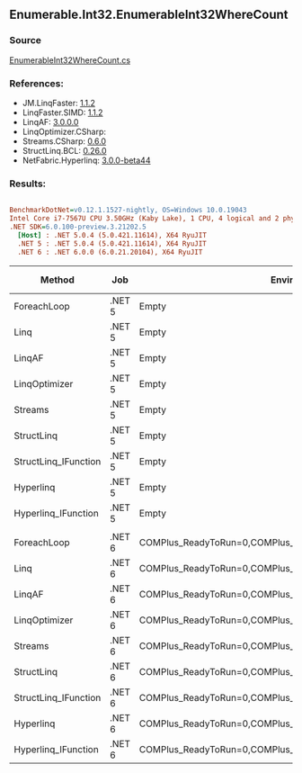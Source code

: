 ﻿## Enumerable.Int32.EnumerableInt32WhereCount

### Source
[EnumerableInt32WhereCount.cs](../LinqBenchmarks/Enumerable/Int32/EnumerableInt32WhereCount.cs)

### References:
- JM.LinqFaster: [1.1.2](https://www.nuget.org/packages/JM.LinqFaster/1.1.2)
- LinqFaster.SIMD: [1.1.2](https://www.nuget.org/packages/LinqFaster.SIMD/1.0.3)
- LinqAF: [3.0.0.0](https://www.nuget.org/packages/LinqAF/3.0.0.0)
- LinqOptimizer.CSharp: [](https://www.nuget.org/packages/LinqOptimizer.CSharp/)
- Streams.CSharp: [0.6.0](https://www.nuget.org/packages/Streams.CSharp/0.6.0)
- StructLinq.BCL: [0.26.0](https://www.nuget.org/packages/StructLinq/0.26.0)
- NetFabric.Hyperlinq: [3.0.0-beta44](https://www.nuget.org/packages/NetFabric.Hyperlinq/3.0.0-beta44)

### Results:
``` ini

BenchmarkDotNet=v0.12.1.1527-nightly, OS=Windows 10.0.19043
Intel Core i7-7567U CPU 3.50GHz (Kaby Lake), 1 CPU, 4 logical and 2 physical cores
.NET SDK=6.0.100-preview.3.21202.5
  [Host] : .NET 5.0.4 (5.0.421.11614), X64 RyuJIT
  .NET 5 : .NET 5.0.4 (5.0.421.11614), X64 RyuJIT
  .NET 6 : .NET 6.0.0 (6.0.21.20104), X64 RyuJIT


```
|               Method |    Job |                                                   EnvironmentVariables |  Runtime | Count |        Mean |       Error |      StdDev |      Median |  Ratio | RatioSD |  Gen 0 | Gen 1 | Gen 2 | Allocated |
|--------------------- |------- |----------------------------------------------------------------------- |--------- |------ |------------:|------------:|------------:|------------:|-------:|--------:|-------:|------:|------:|----------:|
|          ForeachLoop | .NET 5 |                                                                  Empty | .NET 5.0 |   100 |    446.6 ns |     3.03 ns |     2.69 ns |    445.8 ns |   1.00 |    0.00 | 0.0191 |     - |     - |      40 B |
|                 Linq | .NET 5 |                                                                  Empty | .NET 5.0 |   100 |    630.7 ns |     2.50 ns |     2.22 ns |    630.7 ns |   1.41 |    0.01 | 0.0191 |     - |     - |      40 B |
|               LinqAF | .NET 5 |                                                                  Empty | .NET 5.0 |   100 |    674.0 ns |     2.11 ns |     1.87 ns |    673.7 ns |   1.51 |    0.01 | 0.0191 |     - |     - |      40 B |
|        LinqOptimizer | .NET 5 |                                                                  Empty | .NET 5.0 |   100 | 45,999.8 ns | 1,300.42 ns | 3,834.33 ns | 45,220.3 ns | 110.18 |    4.99 | 9.7656 |     - |     - |  20,779 B |
|              Streams | .NET 5 |                                                                  Empty | .NET 5.0 |   100 |    985.2 ns |     5.54 ns |     4.63 ns |    984.1 ns |   2.21 |    0.02 | 0.1907 |     - |     - |     400 B |
|           StructLinq | .NET 5 |                                                                  Empty | .NET 5.0 |   100 |    612.4 ns |     2.05 ns |     1.82 ns |    611.3 ns |   1.37 |    0.01 | 0.0458 |     - |     - |      96 B |
| StructLinq_IFunction | .NET 5 |                                                                  Empty | .NET 5.0 |   100 |    477.4 ns |     2.79 ns |     2.61 ns |    476.4 ns |   1.07 |    0.01 | 0.0191 |     - |     - |      40 B |
|            Hyperlinq | .NET 5 |                                                                  Empty | .NET 5.0 |   100 |    655.6 ns |     4.63 ns |     4.10 ns |    655.9 ns |   1.47 |    0.01 | 0.0191 |     - |     - |      40 B |
|  Hyperlinq_IFunction | .NET 5 |                                                                  Empty | .NET 5.0 |   100 |    444.0 ns |     2.27 ns |     1.90 ns |    443.4 ns |   1.00 |    0.01 | 0.0191 |     - |     - |      40 B |
|                      |        |                                                                        |          |       |             |             |             |             |        |         |        |       |       |           |
|          ForeachLoop | .NET 6 | COMPlus_ReadyToRun=0,COMPlus_TC_QuickJitForLoops=1,COMPlus_TieredPGO=1 | .NET 6.0 |   100 |    305.9 ns |     0.81 ns |     0.76 ns |    305.9 ns |   1.00 |    0.00 | 0.0191 |     - |     - |      40 B |
|                 Linq | .NET 6 | COMPlus_ReadyToRun=0,COMPlus_TC_QuickJitForLoops=1,COMPlus_TieredPGO=1 | .NET 6.0 |   100 |    386.6 ns |     3.50 ns |     2.93 ns |    385.9 ns |   1.26 |    0.01 | 0.0191 |     - |     - |      40 B |
|               LinqAF | .NET 6 | COMPlus_ReadyToRun=0,COMPlus_TC_QuickJitForLoops=1,COMPlus_TieredPGO=1 | .NET 6.0 |   100 |    442.5 ns |     1.49 ns |     2.86 ns |    442.0 ns |   1.45 |    0.01 | 0.0191 |     - |     - |      40 B |
|        LinqOptimizer | .NET 6 | COMPlus_ReadyToRun=0,COMPlus_TC_QuickJitForLoops=1,COMPlus_TieredPGO=1 | .NET 6.0 |   100 | 40,474.3 ns | 1,082.08 ns | 3,190.53 ns | 38,516.7 ns | 143.35 |    7.99 | 9.7656 |     - |     - |  20,533 B |
|              Streams | .NET 6 | COMPlus_ReadyToRun=0,COMPlus_TC_QuickJitForLoops=1,COMPlus_TieredPGO=1 | .NET 6.0 |   100 |    835.0 ns |    16.63 ns |    18.48 ns |    846.1 ns |   2.72 |    0.06 | 0.1907 |     - |     - |     400 B |
|           StructLinq | .NET 6 | COMPlus_ReadyToRun=0,COMPlus_TC_QuickJitForLoops=1,COMPlus_TieredPGO=1 | .NET 6.0 |   100 |    458.4 ns |     0.89 ns |     0.75 ns |    458.6 ns |   1.50 |    0.00 | 0.0458 |     - |     - |      96 B |
| StructLinq_IFunction | .NET 6 | COMPlus_ReadyToRun=0,COMPlus_TC_QuickJitForLoops=1,COMPlus_TieredPGO=1 | .NET 6.0 |   100 |    301.8 ns |     0.89 ns |     0.79 ns |    301.8 ns |   0.99 |    0.00 | 0.0191 |     - |     - |      40 B |
|            Hyperlinq | .NET 6 | COMPlus_ReadyToRun=0,COMPlus_TC_QuickJitForLoops=1,COMPlus_TieredPGO=1 | .NET 6.0 |   100 |    367.0 ns |     0.97 ns |     0.91 ns |    367.1 ns |   1.20 |    0.00 | 0.0191 |     - |     - |      40 B |
|  Hyperlinq_IFunction | .NET 6 | COMPlus_ReadyToRun=0,COMPlus_TC_QuickJitForLoops=1,COMPlus_TieredPGO=1 | .NET 6.0 |   100 |    259.5 ns |     2.72 ns |     2.41 ns |    260.3 ns |   0.85 |    0.01 | 0.0191 |     - |     - |      40 B |
